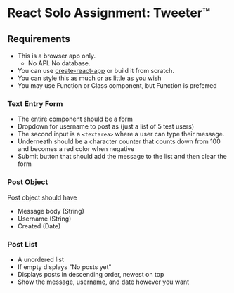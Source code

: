 # React Solo Assignment: Tweeter™

## Requirements

- This is a browser app only.
  - No API. No database.
- You can use [create-react-app](https://create-react-app.dev/) or build it from scratch.
- You can style this as much or as little as you wish
- You may use Function or Class component, but Function is preferred

### Text Entry Form

- The entire component should be a form
- Dropdown for username to post as (just a list of 5 test users)
- The second input is a `<textarea>` where a user can type their message.
- Underneath should be a character counter that counts down from 100 and becomes a red color when negative
- Submit button that should add the message to the list and then clear the form

### Post Object

Post object should have

- Message body (String)
- Username (String)
- Created (Date)

### Post List

- A unordered list
- If empty displays "No posts yet"
- Displays posts in descending order, newest on top
- Show the message, username, and date however you want
